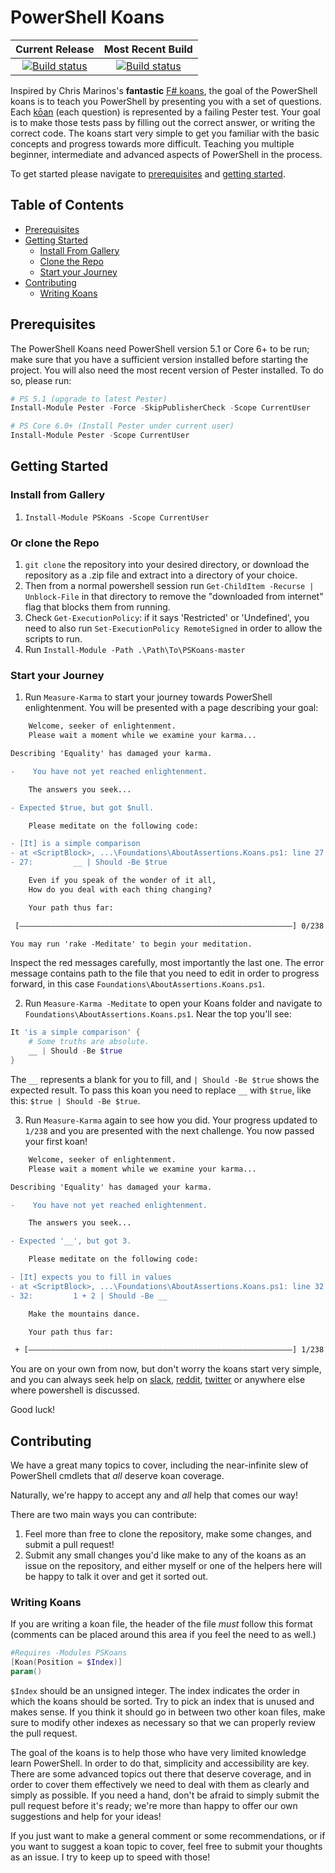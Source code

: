 # PowerShell Koans

|Current Release|Most Recent Build|
|     :---:     |      :---:      |
| [![Build status](https://ci.appveyor.com/api/projects/status/komkhtba6v3n7iji/branch/master?svg=true)](https://ci.appveyor.com/project/vexx32/pskoans/branch/master) | [![Build status](https://ci.appveyor.com/api/projects/status/komkhtba6v3n7iji?svg=true)](https://ci.appveyor.com/project/vexx32/pskoans) |

Inspired by Chris Marinos's **fantastic** [F# koans](https://github.com/ChrisMarinos/FSharpKoans), the goal of the PowerShell koans is to teach you PowerShell by presenting you with a set of questions. Each [kōan](https://en.wikipedia.org/wiki/K%C5%8Dan) (each question) is represented by a failing Pester test. Your goal is to make those tests pass by filling out the correct answer, or writing the correct code. The koans start very simple to get you familiar with the basic concepts and progress towards more difficult. Teaching you multiple beginner, intermediate and advanced aspects of PowerShell in the process.

To get started please navigate to [prerequisites](#prerequisites) and [getting started](#getting-started).

## Table of Contents

* [Prerequisites](#prerequisites)
* [Getting Started](#getting-started)
  * [Install From Gallery](#install-from-gallery)
  * [Clone the Repo](#or-clone-the-repo)
  * [Start your Journey](#start-your-journey)
* [Contributing](#contributing)
  * [Writing Koans](#writing-koans)

## Prerequisites

The PowerShell Koans need PowerShell version 5.1 or Core 6+ to be run; make sure that you have a sufficient version installed before starting the project. You will also need the most recent version of
Pester installed. To do so, please run:

```PowerShell
# PS 5.1 (upgrade to latest Pester)
Install-Module Pester -Force -SkipPublisherCheck -Scope CurrentUser

# PS Core 6.0+ (Install Pester under current user)
Install-Module Pester -Scope CurrentUser
```

## Getting Started

### Install from Gallery

1. `Install-Module PSKoans -Scope CurrentUser`

### Or clone the Repo

1. `git clone` the repository into your desired directory, or download the repository as a .zip file and extract into a directory of your choice.
2. Then from a normal powershell session run `Get-ChildItem -Recurse | Unblock-File` in that directory to remove the "downloaded from internet" flag that blocks them from running.
3. Check `Get-ExecutionPolicy`: if it says 'Restricted' or 'Undefined', you need to also run `Set-ExecutionPolicy RemoteSigned` in order to allow the scripts to run.
4. Run `Install-Module -Path .\Path\To\PSKoans-master`

### Start your Journey

1. Run `Measure-Karma` to start your journey towards PowerShell enlightenment. You will be presented with a page describing your goal:

```diff
    Welcome, seeker of enlightenment.
    Please wait a moment while we examine your karma...

Describing 'Equality' has damaged your karma.

-    You have not yet reached enlightenment.

    The answers you seek...

- Expected $true, but got $null.

    Please meditate on the following code:

- [It] is a simple comparison
- at <ScriptBlock>, ...\Foundations\AboutAssertions.Koans.ps1: line 27
- 27:         __ | Should -Be $true

    Even if you speak of the wonder of it all,
    How do you deal with each thing changing?

    Your path thus far:

 [―――――――――――――――――――――――――――――――――――――――――――――――――――――――――――――] 0/238

You may run 'rake -Meditate' to begin your meditation.
```

Inspect the red messages carefully, most importantly the last one. The error message contains path to the file that you need to edit in order to progress forward, in this case `Foundations\AboutAssertions.Koans.ps1`. 

2. Run `Measure-Karma -Meditate` to open your Koans folder and navigate to `Foundations\AboutAssertions.Koans.ps1`. Near the top you'll see:

```powershell
It 'is a simple comparison' {
    # Some truths are absolute.
    __ | Should -Be $true
}
```

The `__` represents a blank for you to fill, and `| Should -Be $true` shows the expected result. To pass this koan you need to replace `__` with `$true`, like this: `$true | Should -Be $true`.

3. Run `Measure-Karma` again to see how you did. Your progress updated to `1/238` and you are presented with the next challenge. You now passed your first koan! 

```diff
    Welcome, seeker of enlightenment.
    Please wait a moment while we examine your karma...

Describing 'Equality' has damaged your karma.

-    You have not yet reached enlightenment.

    The answers you seek...

- Expected '__', but got 3.

    Please meditate on the following code:

- [It] expects you to fill in values
- at <ScriptBlock>, ...\Foundations\AboutAssertions.Koans.ps1: line 32
- 32:         1 + 2 | Should -Be __

    Make the mountains dance.

    Your path thus far:

 + [―――――――――――――――――――――――――――――――――――――――――――――――――――――――――――] 1/238
 ```

 You are on your own from now, but don't worry the koans start very simple, and you can always seek help on [slack](https://powershell.slack.com/messages/C03MQLV0V/), [reddit](https://www.reddit.com/r/PowerShell/), [twitter](https://twitter.com/hashtag/powershell) or anywhere else where powershell is discussed. 

Good luck!

## Contributing

We have a great many topics to cover, including the near-infinite slew of PowerShell cmdlets that _all_ deserve koan coverage.

Naturally, we're happy to accept any and _all_ help that comes our way!

There are two main ways you can contribute:

1. Feel more than free to clone the repository, make some changes, and submit a pull request!
2. Submit any small changes you'd like make to any of the koans as an issue on the repository, and either myself or one of the helpers here will be happy to talk it over and get it sorted out.

### Writing Koans

If you are writing a koan file, the header of the file _must_ follow this format (comments can be placed around this area if you feel the need to as well.)

```powershell
#Requires -Modules PSKoans
[Koan(Position = $Index)]
param()
```

`$Index` should be an unsigned integer. The index indicates the order in which the koans should be sorted. Try to pick an index that is unused and makes sense. If you think it should go in between two other koan files, make sure to modify other indexes as necessary so that we can properly review the pull request.

The goal of the koans is to help those who have very limited knowledge learn PowerShell. In order to do that, simplicity and accessibility are key. There are some advanced topics out there that deserve coverage, and in order to cover them effectively we need to deal with them as clearly and simply as possible. If you need a hand, don't be afraid to simply submit the pull request before it's ready; we're more than happy to offer our own suggestions and help for your ideas!

If you just want to make a general comment or some recommendations, or if you want to suggest a koan topic to cover, feel free to submit your thoughts as an issue. I try to keep up to speed with those!
